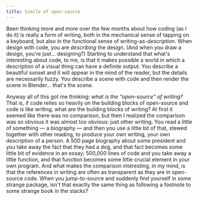 ```yaml
---
title: Simile of open-source
---
```


Been thinking more and more over the few months about how coding (as I do it) is really a form of writing, both in the mechanical sense of tapping on a keyboard, but also in the functional sense of writing-as-_description_. When design with code, you are _describing_ the design. (And when you draw a design, you're just... designing?) Starting to understand that what's interesting about code, to me, is that it makes possible a world in which a description of a visual thing can have a definite output. You describe a beautiful sunset and it will appear in the mind of the reader, but the details are necessarily fuzzy. You describe a scene with code and then render the scene in Blender... that's the scene.

Anyway all of this got me thinking: _what is the "open-source" of writing?_ That is, if code relies so heavily on the building blocks of open-source and code is like writing, what are the building blocks of writing? At first it seemed like there was no comparison, but then I realized the comparison was so obvious it was almost too obvious: just other writing. You read a little of something — a biography — and then you use a little bit of that, stewed together with other reading, to produce your own writing, your own description of a person. A 500 page biography about some president and you take away the fact that they had a dog, and that fact becomes some little bit of evidence in an essay; 500,000 lines of code and you take away a little function, and that function becomes some little crucial element in your own program. And what makes the comparison interesting, in my mind, is that the references in writing are often as transparent as they are in open-source code. When you jump-to-source and suddenly find yourself in some strange package, isn't that exactly the same thing as following a footnote to some strange book in the stacks?